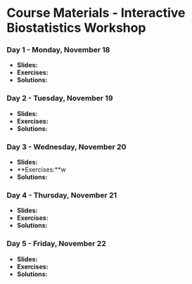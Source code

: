 # Course Materials - Interactive Biostatistics Workshop

### Day 1 - Monday, November 18
- **Slides:**
- **Exercises:**
- **Solutions:** 

### Day 2 - Tuesday, November 19
- **Slides:**
- **Exercises:**
- **Solutions:** 

### Day 3 - Wednesday, November 20
- **Slides:**
- **Exercises:**w
- **Solutions:** 

### Day 4 - Thursday, November 21
- **Slides:**
- **Exercises:**
- **Solutions:** 

### Day 5 - Friday, November 22
- **Slides:**
- **Exercises:**
- **Solutions:** 
